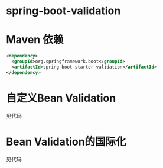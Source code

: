 # spring-boot-validation

# Maven 依赖

```xml
<dependency>
  <groupId>org.springframework.boot</groupId>
  <artifactId>spring-boot-starter-validation</artifactId>
</dependency>
```

# 自定义Bean Validation

见代码

# Bean Validation的国际化

见代码


